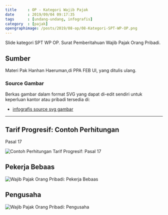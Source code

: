 ```yaml
---
title     : OP - Kategori Wajib Pajak
date      : 2019/09/04 09:17:35
tags      : [undang-undang, infografis]
category  : [pajak]
opengraphimage: /posts/2019/08-op/08-Kategori-SPT-WP-OP.png
---
```


Slide kategori SPT WP OP.
Surat Pemberitahuan Wajib Pajak Orang Pribadi.

<!-- more --> 

## Sumber

Materi Pak Hanhan Haeruman,di PPA FEB UI, yang ditulis ulang.

### Source Gambar

Berkas gambar dalam format SVG yang dapat di-edit sendiri
untuk keperluan kantor atau pribadi tersedia di:

* [infografis source svg gambar][github-orang-pribadi]

-- -- --

## Tarif Progresif: Contoh Perhitungan

Pasal 17

![Contoh Perhitungan Tarif Progresif: Pasal 17][chart-progressive]

## Pekerja Bebaas

![Wajib Pajak Orang Pribadi: Pekerja Bebaas][wp-op-pekerja-bebas]

## Pengusaha

![Wajib Pajak Orang Pribadi: Pengusaha][wp-op-pengusaha]


[//]: <> ( -- -- -- links below -- -- -- )

[chart-progressive]:    /posts/pajak/2019/08-op/11-Chart-Progressive.png
[wp-op-pekerja-bebas]:  /posts/pajak/2019/08-op/12-Kategori-WP-OP-Pekerja-Bebas.png
[wp-op-pengusaha]:      /posts/pajak/2019/08-op/13-Kategori-WP-OP-Pengusaha.png

[github-orang-pribadi]:  https://github.com/epsi-rns/belajar-pajak/tree/master/02-OP/svg

